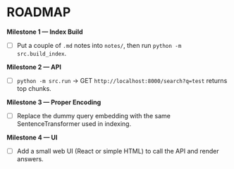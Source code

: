 # ROADMAP

**Milestone 1 — Index Build**
- [ ] Put a couple of `.md` notes into `notes/`, then run `python -m src.build_index`.

**Milestone 2 — API**
- [ ] `python -m src.run` → GET `http://localhost:8000/search?q=test` returns top chunks.

**Milestone 3 — Proper Encoding**
- [ ] Replace the dummy query embedding with the same SentenceTransformer used in indexing.

**Milestone 4 — UI**
- [ ] Add a small web UI (React or simple HTML) to call the API and render answers.
